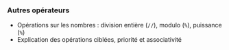 ### Autres opérateurs

* Opérations sur les nombres : division entière (`//`), modulo (`%`), puissance (`%`)
* Explication des opérations ciblées, priorité et associativité
